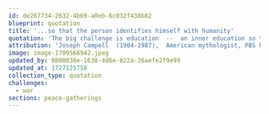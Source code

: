 ```yaml
---
id: de267734-2632-4b69-a0eb-6c032f438b82
blueprint: quotation
title: '...so that the person identifies himself with humanity'
quotation: 'The big challenge is education  --  an inner education so that the person identifies himself with humanity, rather than with the in-group..'
attribution: 'Joseph Campell  (1904-1987),  American mythologist, PBS host'
image: image-1709568942.jpeg
updated_by: 0800036e-1638-4d6e-822a-26aefe2f9e99
updated_at: 1727125758
collection_type: quotation
challenges:
  - war
sections: peace-gatherings
---
```

